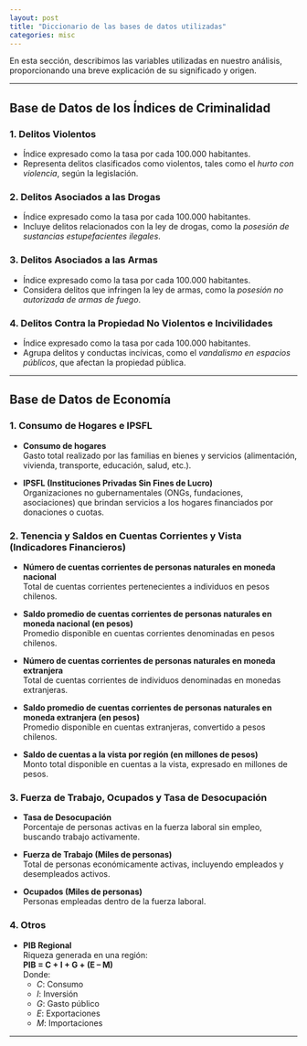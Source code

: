 ```yaml
---
layout: post
title: "Diccionario de las bases de datos utilizadas"
categories: misc
---
```


En esta sección, describimos las variables utilizadas en nuestro análisis, proporcionando una breve explicación de su significado y origen.

---

## Base de Datos de los Índices de Criminalidad

### 1. **Delitos Violentos**  
   - Índice expresado como la tasa por cada 100.000 habitantes.  
   - Representa delitos clasificados como violentos, tales como el *hurto con violencia*, según la legislación.

### 2. **Delitos Asociados a las Drogas**  
   - Índice expresado como la tasa por cada 100.000 habitantes.  
   - Incluye delitos relacionados con la ley de drogas, como la *posesión de sustancias estupefacientes ilegales*.

### 3. **Delitos Asociados a las Armas**  
   - Índice expresado como la tasa por cada 100.000 habitantes.  
   - Considera delitos que infringen la ley de armas, como la *posesión no autorizada de armas de fuego*.

### 4. **Delitos Contra la Propiedad No Violentos e Incivilidades**  
   - Índice expresado como la tasa por cada 100.000 habitantes.  
   - Agrupa delitos y conductas incívicas, como el *vandalismo en espacios públicos*, que afectan la propiedad pública.

---

## Base de Datos de Economía

### 1. **Consumo de Hogares e IPSFL**

- **Consumo de hogares**  
  Gasto total realizado por las familias en bienes y servicios (alimentación, vivienda, transporte, educación, salud, etc.).

- **IPSFL (Instituciones Privadas Sin Fines de Lucro)**  
  Organizaciones no gubernamentales (ONGs, fundaciones, asociaciones) que brindan servicios a los hogares financiados por donaciones o cuotas.

### 2. **Tenencia y Saldos en Cuentas Corrientes y Vista (Indicadores Financieros)**

- **Número de cuentas corrientes de personas naturales en moneda nacional**  
  Total de cuentas corrientes pertenecientes a individuos en pesos chilenos.

- **Saldo promedio de cuentas corrientes de personas naturales en moneda nacional (en pesos)**  
  Promedio disponible en cuentas corrientes denominadas en pesos chilenos.

- **Número de cuentas corrientes de personas naturales en moneda extranjera**  
  Total de cuentas corrientes de individuos denominadas en monedas extranjeras.

- **Saldo promedio de cuentas corrientes de personas naturales en moneda extranjera (en pesos)**  
  Promedio disponible en cuentas extranjeras, convertido a pesos chilenos.

- **Saldo de cuentas a la vista por región (en millones de pesos)**  
  Monto total disponible en cuentas a la vista, expresado en millones de pesos.


### 3. Fuerza de Trabajo, Ocupados y Tasa de Desocupación

- **Tasa de Desocupación**  
  Porcentaje de personas activas en la fuerza laboral sin empleo, buscando trabajo activamente.

- **Fuerza de Trabajo (Miles de personas)**  
  Total de personas económicamente activas, incluyendo empleados y desempleados activos.

- **Ocupados (Miles de personas)**  
  Personas empleadas dentro de la fuerza laboral.

### 4.  Otros

- **PIB Regional**  
  Riqueza generada en una región:  
  **PIB = C + I + G + (E – M)**  
  Donde:
  - *C*: Consumo  
  - *I*: Inversión  
  - *G*: Gasto público  
  - *E*: Exportaciones  
  - *M*: Importaciones  

---









